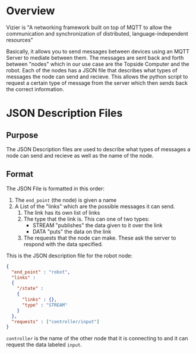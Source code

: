 # Overview
Vizier is 
"A networking framework built on top of MQTT to allow the communication and synchronization of distributed,
language-independent resources"


Basically, it allows you to send messages between devices using an MQTT Server to mediate between them. The messages are sent back and forth
between "nodes" which in our use case are the Topside Computer and the robot. Each of the nodes has a JSON file that describes
what types of messages the node can send and recieve. This allows the python script to request a certain type of message from the
server which then sends back the correct information.

# JSON Description Files
## Purpose
The JSON Description files are used to describe what types of messages a node can send and recieve as well as the name of the node.

## Format
The JSON File is formatted in this order:

1. The `end_point` (the node) is given a name
2. A List of the "links" which are the possible messages it can send.
   1. The link has its own list of links
   2. The type that the link is. This can one of two types:
      * STREAM "publishes" the data given to it over the link
      * DATA "puts" the data on the link
   3. The requests that the node can make. These ask the server to respond with the data specified.

This is the JSON description file for the robot node:
```JSON
{
  "end_point" : "robot",
  "links" :
  {
    "/state" :
    {
      "links" : {},
      "type" : "STREAM"
    }
  },
  "requests" : ["controller/input"]
}
```
`controller` is the name of the other node that it is connecting to and it can request the data labeled `input`.

